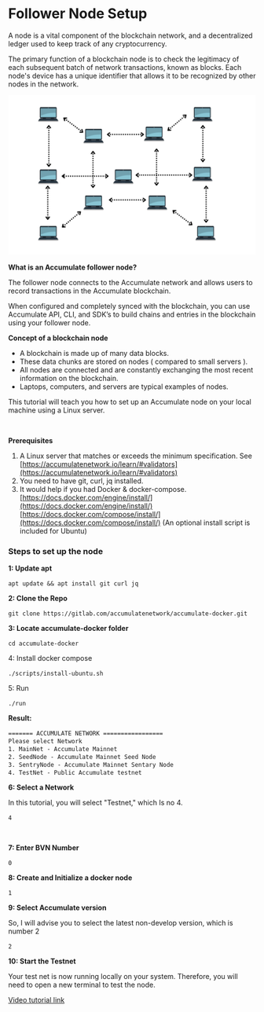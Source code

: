 # Follower Node Setup

A node is a vital component of the blockchain network, and a decentralized ledger used to keep track of any cryptocurrency. &#x20;

The primary function of a blockchain node is to check the legitimacy of each subsequent batch of network transactions, known as blocks. Each node's device has a unique identifier that allows it to be recognized by other nodes in the network.&#x20;

![](<../.gitbook/assets/Screenshot 2022-05-19 at 13.49.32.png>)

**What is an Accumulate follower node?**&#x20;

The follower node connects to the Accumulate network and allows users to record transactions in the Accumulate blockchain. &#x20;

When configured and completely synced with the blockchain, you can use Accumulate API, CLI, and SDK’s to build chains and entries in the blockchain using your follower node. \
&#x20;

**Concept of a blockchain node** &#x20;

* A blockchain is made up of many data blocks.&#x20;
* These data chunks are stored on nodes ( compared to small servers ).&#x20;
* All nodes are connected and are constantly exchanging the most recent information on the blockchain.&#x20;
* Laptops, computers, and servers are typical examples of nodes.&#x20;

&#x20;&#x20;

This tutorial will teach you how to set up an Accumulate node on your local machine using a Linux server. &#x20;

&#x20;\
&#x20;

**Prerequisites** &#x20;

1. A Linux server that matches or exceeds the minimum specification. See [https://accumulatenetwork.io/learn/#validators](https://accumulatenetwork.io/learn/#validators)  &#x20;
2. You need to have git, curl, jq installed. &#x20;
3. It would help if you had Docker & docker-compose. [https://docs.docker.com/engine/install/](https://docs.docker.com/engine/install/) [https://docs.docker.com/compose/install/](https://docs.docker.com/compose/install/) (An optional install script is included for Ubuntu) &#x20;

### &#x20;**Steps to set up the node**&#x20;

&#x20;

**1: Update apt** &#x20;
```
apt update && apt install git curl jq  
```

**2: Clone the Repo** &#x20;
```
git clone https://gitlab.com/accumulatenetwork/accumulate-docker.git
```



**3: Locate accumulate-docker folder**&#x20;

```
cd accumulate-docker  
```



4: Install docker compose &#x20;

```
./scripts/install-ubuntu.sh  
```



5: Run &#x20;

```
./run  
```



**Result:** &#x20;

```
======= ACCUMULATE NETWORK =================  
Please select Network  
1. MainNet - Accumulate Mainnet  
2. SeedNode - Accumulate Mainnet Seed Node  
3. SentryNode - Accumulate Mainnet Sentary Node  
4. TestNet - Public Accumulate testnet  
```

&#x20;&#x20;

**6: Select a Network** &#x20;

In this tutorial, you will select "Testnet," which Is no 4. &#x20;

```
4
```

&#x20;\
&#x20;

**7: Enter BVN Number** &#x20;

```
0
```



**8: Create and Initialize a docker node**&#x20;

```
1
```



**9: Select Accumulate version** &#x20;

So, I will advise you to select the latest non-develop version, which is number 2 &#x20;

```
2
```

&#x20;

**10: Start the Testnet**&#x20;

Your test net is now running locally on your system. Therefore, you will need to open a new terminal to test the node.&#x20;

[Video tutorial link](https://www.youtube.com/watch?v=aHrJpkWQbXo)
